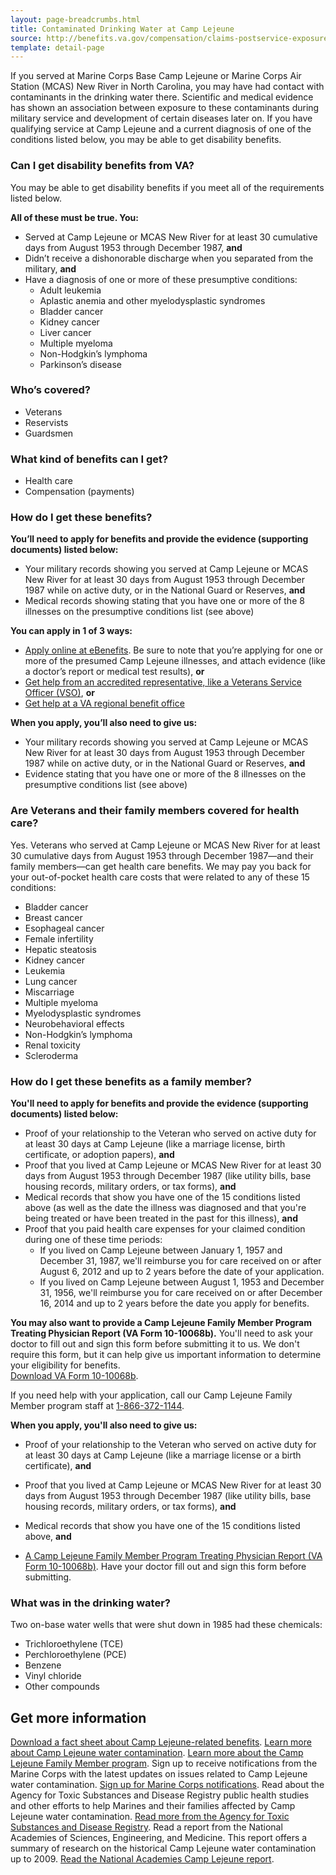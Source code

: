 ```yaml
---
layout: page-breadcrumbs.html
title: Contaminated Drinking Water at Camp Lejeune
source: http://benefits.va.gov/compensation/claims-postservice-exposures-camp_lejeune_water.asp
template: detail-page
---
```


<div class="va-introtext">

If you served at Marine Corps Base Camp Lejeune or Marine Corps Air Station (MCAS) New River in North Carolina, you may have had contact with contaminants in the drinking water there. Scientific and medical evidence has shown an association between exposure to these contaminants during military service and development of certain diseases later on. If you have qualifying service at Camp Lejeune and a current diagnosis of one of the conditions listed below, you may be able to get disability benefits.

</div>


<div class="feature" markdown="1">

### Can I get disability benefits from VA?

You may be able to get disability benefits if you meet all of the requirements listed below.

**All of these must be true. You:**

- Served at Camp Lejeune or MCAS New River for at least 30 cumulative days from August 1953 through December 1987, **and**
- Didn’t receive a dishonorable discharge when you separated from the military, **and**
- Have a diagnosis of one or more of these presumptive conditions:
    - Adult leukemia
    - Aplastic anemia and other myelodysplastic syndromes
    - Bladder cancer
    - Kidney cancer
    - Liver cancer
    - Multiple myeloma
    - Non-Hodgkin’s lymphoma
    - Parkinson’s disease

### Who’s covered?

- Veterans
- Reservists
- Guardsmen

</div>

### What kind of benefits can I get?

- Health care
- Compensation (payments)

### How do I get these benefits?

**You’ll need to apply for benefits and provide the evidence (supporting documents) listed below:**
- Your military records showing you served at Camp Lejeune or MCAS New River for at least 30 days from August 1953 through December 1987 while on active duty, or in the National Guard or Reserves, **and**
- Medical records showing stating that you have one or more of the 8 illnesses on the presumptive conditions list (see above)

**You can apply in 1 of 3 ways:**
- [Apply online at eBenefits](https://www.ebenefits.va.gov/ebenefits/homepage). Be sure to note that you’re applying for one or more of the presumed Camp Lejeune illnesses, and attach evidence (like a doctor’s report or medical test results), **or**
- [Get help from an accredited representative, like a Veterans Service Officer (VSO)](https://www.vets.gov/disability-benefits/apply/help/), **or**
- [Get help at a VA regional benefit office](https://www.vets.gov/facilities/)

**When you apply, you’ll also need to give us:**

- Your military records showing you served at Camp Lejeune or MCAS New River for at least 30 days from August 1953 through December 1987 while on active duty, or in the National Guard or Reserves,
**and**
- Evidence stating that you have one or more of the 8 illnesses on the presumptive conditions list (see above)


### Are Veterans and their family members covered for health care?

Yes. Veterans who served at Camp Lejeune or MCAS New River for at least 30 cumulative days from August 1953 through December 1987—and their family members—can get health care benefits. We may pay you back for your out-of-pocket health care costs that were related to any of these 15 conditions:

- Bladder cancer
- Breast cancer
- Esophageal cancer
- Female infertility
- Hepatic steatosis
- Kidney cancer
- Leukemia
- Lung cancer
- Miscarriage
- Multiple myeloma
- Myelodysplastic syndromes
- Neurobehavioral effects
- Non-Hodgkin’s lymphoma
- Renal toxicity
- Scleroderma

### How do I get these benefits as a family member?

**You'll need to apply for benefits and provide the evidence (supporting documents) listed below:**
- Proof of your relationship to the Veteran who served on active duty for at least 30 days at Camp Lejeune (like a marriage license, birth certificate, or adoption papers), **and**
- Proof that you lived at Camp Lejeune or MCAS New River for at least 30 days from August 1953 through December 1987 (like utility bills, base housing records, military orders, or tax forms), **and**
- Medical records that show you have one of the 15 conditions listed above (as well as the date the illness was diagnosed and that you're being treated or have been treated in the past for this illness), **and**
- Proof that you paid health care expenses for your claimed condition during one of these time periods:
  - If you lived on Camp Lejeune between January 1, 1957 and December 31, 1987, we'll reimburse you for care received on or after August 6, 2012 and up to 2 years before the date of your application.
  - If you lived on Camp Lejeune between August 1, 1953 and December 31, 1956, we'll reimburse you for care received on or after December 16, 2014 and up to 2 years before the date you apply for benefits.

**You may also want to provide a Camp Lejeune Family Member Program Treating Physician Report (VA Form 10-10068b).** You'll need to ask your doctor to fill out and sign this form before submitting it to us. We don't require this form, but it can help give us important information to determine your eligibility for benefits.<br>
[Download VA Form 10-10068b](https://www.clfamilymembers.fsc.va.gov/Home/DownloadForm/10-10068b).

If you need help with your application, call our Camp Lejeune Family Member program staff at <a href="tel:+18663721144">1-866-372-1144</a>. <br>


**When you apply, you'll also need to give us:**

- Proof of your relationship to the Veteran who served on active duty for at least 30 days at Camp Lejeune (like a marriage license or a birth certificate), **and**

- Proof that you lived at Camp Lejeune or MCAS New River for at least 30 days from August 1953 through December 1987 (like utility bills, base housing records, military orders, or tax forms), **and**

- Medical records that show you have one of the 15 conditions listed above, **and**

- [A Camp Lejeune Family Member Program Treating Physician Report (VA Form 10-10068b)](https://www.clfamilymembers.fsc.va.gov/Home/DownloadForm/10-10068b). Have your doctor fill out and sign this form before submitting.  

<div class="feature" markdown="1">

### What was in the drinking water?

Two on-base water wells that were shut down in 1985 had these chemicals:

- Trichloroethylene (TCE)
- Perchloroethylene (PCE)
- Benzene
- Vinyl chloride
- Other compounds

</div>

## Get more information

[Download a fact sheet about Camp Lejeune-related benefits](https://www.publichealth.va.gov/docs/exposures/camp_lejeune_brochure.pdf).
[Learn more about Camp Lejeune water contamination](https://www.publichealth.va.gov/exposures/camp-lejeune/). 
[Learn more about the Camp Lejeune Family Member program](https://www.clfamilymembers.fsc.va.gov/).
Sign up to receive notifications from the Marine Corps with the latest updates on issues related to Camp Lejeune water contamination.
[Sign up for Marine Corps notifications](https://clnr.hqi.usmc.mil/clwater/index.html).
Read about the Agency for Toxic Substances and Disease Registry public health studies and other efforts to help Marines and their families affected by Camp Lejeune water contamination. 
[Read more from the Agency for Toxic Substances and Disease Registry](https://www.atsdr.cdc.gov/sites/lejeune/).
Read a report from the National Academies of Sciences, Engineering, and Medicine. This report offers a summary of research on the historical Camp Lejeune water contamination up to 2009. 
[Read the National Academies Camp Lejeune report](http://dels.nas.edu/Report/Contaminated-Water-Supplies-Camp-Lejeune/12618).

